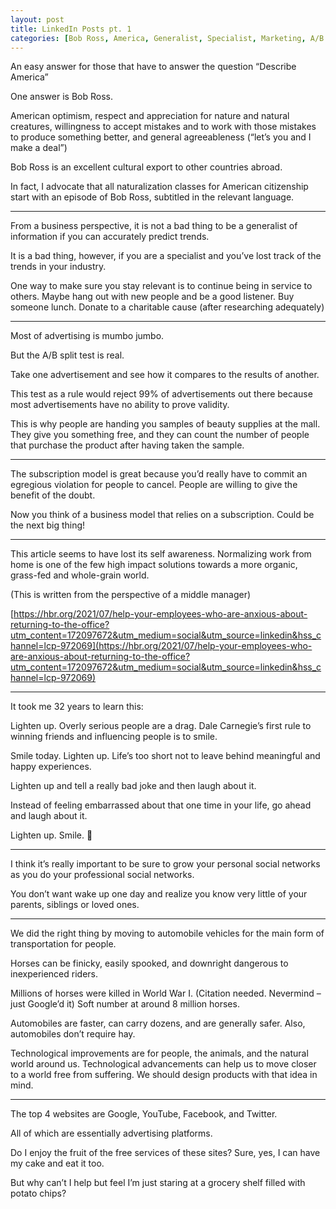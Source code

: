 ```yaml
---
layout: post
title: LinkedIn Posts pt. 1
categories: [Bob Ross, America, Generalist, Specialist, Marketing, A/B Split Test, Subscription Model, Work From Home, Smile, Lighten Up, Personal Growth, Horses, Cars, Advertising Platforms]
---
```


An easy answer for those that have to answer the question “Describe America”

One answer is Bob Ross.

American optimism, respect and appreciation for nature and natural creatures, willingness to accept mistakes and to work with those mistakes to produce something better, and general agreeableness (“let’s you and I make a deal”)

Bob Ross is an excellent cultural export to other countries abroad.

In fact, I advocate that all naturalization classes for American citizenship start with an episode of Bob Ross, subtitled in the relevant language.

----------

From a business perspective, it is not a bad thing to be a generalist of information if you can accurately predict trends.

It is a bad thing, however, if you are a specialist and you’ve lost track of the trends in your industry.

One way to make sure you stay relevant is to continue being in service to others. Maybe hang out with new people and be a good listener. Buy someone lunch. Donate to a charitable cause (after researching adequately)

----------

Most of advertising is mumbo jumbo.

But the A/B split test is real.

Take one advertisement and see how it compares to the results of another.

This test as a rule would reject 99% of advertisements out there because most advertisements have no ability to prove validity.

This is why people are handing you samples of beauty supplies at the mall. They give you something free, and they can count the number of people that purchase the product after having taken the sample.

----------

The subscription model is great because you’d really have to commit an egregious violation for people to cancel. People are willing to give the benefit of the doubt.

Now you think of a business model that relies on a subscription. Could be the next big thing!

----------

This article seems to have lost its self awareness. Normalizing work from home is one of the few high impact solutions towards a more organic, grass-fed and whole-grain world.

(This is written from the perspective of a middle manager)

[https://hbr.org/2021/07/help-your-employees-who-are-anxious-about-returning-to-the-office?utm_content=172097672&utm_medium=social&utm_source=linkedin&hss_channel=lcp-972069](https://hbr.org/2021/07/help-your-employees-who-are-anxious-about-returning-to-the-office?utm_content=172097672&utm_medium=social&utm_source=linkedin&hss_channel=lcp-972069)

----------

It took me 32 years to learn this:

Lighten up. Overly serious people are a drag. Dale Carnegie’s first rule to winning friends and influencing people is to smile.

Smile today. Lighten up. Life’s too short not to leave behind meaningful and happy experiences.

Lighten up and tell a really bad joke and then laugh about it.

Instead of feeling embarrassed about that one time in your life, go ahead and laugh about it.

Lighten up. Smile. 🙂

----------

I think it’s really important to be sure to grow your personal social networks as you do your professional social networks.

You don’t want wake up one day and realize you know very little of your parents, siblings or loved ones.

----------

We did the right thing by moving to automobile vehicles for the main form of transportation for people.

Horses can be finicky, easily spooked, and downright dangerous to inexperienced riders.

Millions of horses were killed in World War I. (Citation needed. Nevermind – just Google’d it) Soft number at around 8 million horses.

Automobiles are faster, can carry dozens, and are generally safer. Also, automobiles don’t require hay.

Technological improvements are for people, the animals, and the natural world around us. Technological advancements can help us to move closer to a world free from suffering. We should design products with that idea in mind.

----------

The top 4 websites are Google, YouTube, Facebook, and Twitter.

All of which are essentially advertising platforms.

Do I enjoy the fruit of the free services of these sites? Sure, yes, I can have my cake and eat it too.

But why can’t I help but feel I’m just staring at a grocery shelf filled with potato chips?